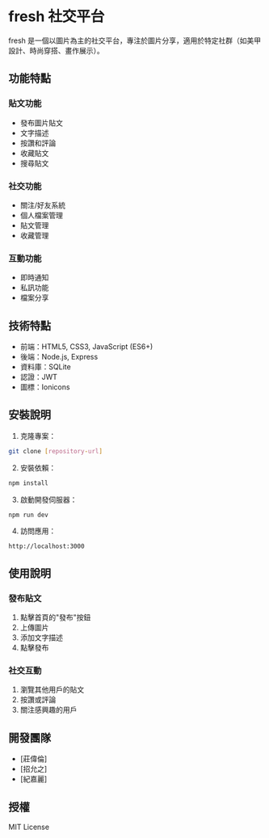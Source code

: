# fresh 社交平台

fresh 是一個以圖片為主的社交平台，專注於圖片分享，適用於特定社群（如美甲設計、時尚穿搭、畫作展示）。

## 功能特點

### 貼文功能
- 發布圖片貼文
- 文字描述
- 按讚和評論
- 收藏貼文
- 搜尋貼文

### 社交功能
- 關注/好友系統
- 個人檔案管理
- 貼文管理
- 收藏管理

### 互動功能
- 即時通知
- 私訊功能
- 檔案分享

## 技術特點

- 前端：HTML5, CSS3, JavaScript (ES6+)
- 後端：Node.js, Express
- 資料庫：SQLite
- 認證：JWT
- 圖標：Ionicons

## 安裝說明

1. 克隆專案：
```bash
git clone [repository-url]
```

2. 安裝依賴：
```bash
npm install
```

3. 啟動開發伺服器：
```bash
npm run dev
```

4. 訪問應用：
```
http://localhost:3000
```

## 使用說明

### 發布貼文
1. 點擊首頁的"發布"按鈕
2. 上傳圖片
3. 添加文字描述
4. 點擊發布

### 社交互動
1. 瀏覽其他用戶的貼文
2. 按讚或評論
3. 關注感興趣的用戶

## 開發團隊

- [莊偉倫]
- [招允之]
- [紀嘉麗]

## 授權

MIT License

